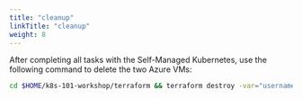 ```yaml
---
title: "cleanup"
linkTitle: "cleanup"
weight: 8
---
```


After completing all tasks with the Self-Managed Kubernetes, use the following command to delete the two Azure VMs:

```bash
cd $HOME/k8s-101-workshop/terraform && terraform destroy -var="username=$(whoami)" --auto-approve
```


